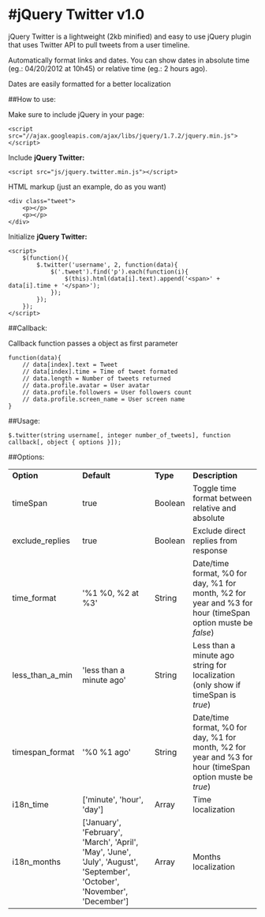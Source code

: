 #jQuery Twitter v1.0
====================

jQuery Twitter is a lightweight (2kb minified) and easy to use jQuery plugin that uses Twitter API to pull tweets from a user timeline.

Automatically format links and dates. You can show dates in absolute time (eg.: 04/20/2012 at 10h45) or relative time (eg.: 2 hours ago).

Dates are easily formatted for a better localization

##How to use:

Make sure to include jQuery in your page:

	<script src="//ajax.googleapis.com/ajax/libs/jquery/1.7.2/jquery.min.js"></script>

Include **jQuery Twitter:**

	<script src="js/jquery.twitter.min.js"></script>

HTML markup (just an example, do as you want)

	<div class="tweet">
		<p></p>
		<p></p>
	</div>

Initialize **jQuery Twitter:**

	<script>
		$(function(){
			$.twitter('username', 2, function(data){
				$('.tweet').find('p').each(function(i){
					$(this).html(data[i].text).append('<span>' + data[i].time + '</span>');
				});
			});
		});
	</script>
	
##Callback:

Callback function passes a object as first parameter

	function(data){
		// data[index].text = Tweet
		// data[index].time = Time of tweet formated
		// data.length = Number of tweets returned
		// data.profile.avatar = User avatar
		// data.profile.followers = User followers count
		// data.profile.screen_name = User screen name
	}
	
##Usage:

	$.twitter(string username[, integer number_of_tweets], function callback[, object { options }]);
	
##Options:

<table>
	<tr>
		<td><strong>Option</strong></td>
		<td><strong>Default</strong></td>
		<td><strong>Type</strong></td>
		<td><strong>Description</strong></td>
	</tr>
	<tr>
		<td>timeSpan</td>
		<td>true</td>
		<td>Boolean</td>
		<td>Toggle time format between relative and absolute</td>
	</tr>
	<tr>
		<td>exclude_replies</td>
		<td>true</td>
		<td>Boolean</td>
		<td>Exclude direct replies from response</td>
	</tr>
	<tr>
		<td>time_format</td>
		<td>'%1 %0, %2 at %3'</td>
		<td>String</td>
		<td>Date/time format, %0 for day, %1 for month, %2 for year and %3 for hour (timeSpan option muste be <em>false</em>)</td>
	</tr>
	<tr>
		<td>less_than_a_min</td>
		<td>'less than a minute ago'</td>
		<td>String</td>
		<td>Less than a minute ago string for localization (only show if timeSpan is <em>true</em>)</td>
	</tr>
	<tr>
		<td>timespan_format</td>
		<td>'%0 %1 ago'</td>
		<td>String</td>
		<td>Date/time format, %0 for day, %1 for month, %2 for year and %3 for hour (timeSpan option muste be <em>true</em>)</td>
	</tr>
	<tr>
		<td>i18n_time</td>
		<td>['minute', 'hour', 'day']</td>
		<td>Array</td>
		<td>Time localization</td>
	</tr>
	<tr>
		<td>i18n_months</td>
		<td>['January', 'February', 'March', 'April', 'May', 'June', 'July', 'August', 'September', 'October', 'November', 'December']</td>
		<td>Array</td>
		<td>Months localization</td>
	</tr>
</table>